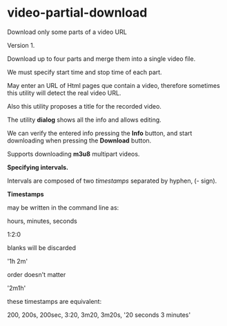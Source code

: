 # video-partial-download
Download only some parts of a video URL

Version 1.

Download up to four parts and merge them into a single video file.

We must specify start time and stop time of each part.

May enter an URL of Html pages que contain a video,
therefore sometimes this utility will detect the real video URL.

Also this utility proposes a title for the recorded video.

The utility **dialog** shows all the info and allows editing.

We can verify the entered info pressing the **Info** button,
and start downloading when pressing the **Download** button.

Supports downloading **m3u8** multipart videos.

**Specifying intervals.**

Intervals are composed of two *timestamps* separated by hyphen, (- sign).

**Timestamps**

may be written in the command line as:

hours, minutes, seconds

1:2:0

blanks will be discarded

'1h 2m'

order doesn't matter

'2m1h'

these timestamps are equivalent:

200, 200s, 200sec, 3:20, 3m20, 3m20s, '20 seconds 3 minutes'
